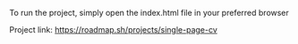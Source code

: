 To run the project, simply open the index.html file in your preferred browser

Project link: https://roadmap.sh/projects/single-page-cv
